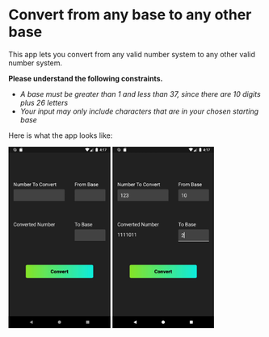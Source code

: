 # Convert from any base to any other base

This app lets you convert from any valid number system to any other valid number system.

**Please understand the following constraints.**

* *A base must be greater than 1 and less than 37, since there are 10 digits plus 26 letters*
* *Your input may only include characters that are in your chosen starting base*

Here is what the app looks like:

<p float="left">
  <img src="/initial.jpg" width="40%" />
  <img src="/result.jpg" width="40%" />
</p>
